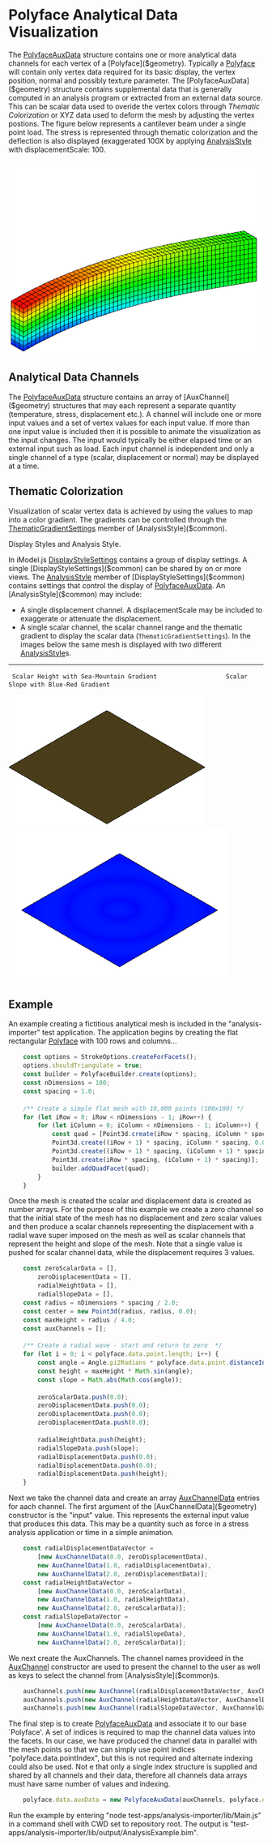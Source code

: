 # Polyface Analytical Data Visualization

The [PolyfaceAuxData]($geometry) structure contains one or more analytical data channels for each vertex of a [Polyface]($geometry).  Typically a [Polyface]($geometry) will contain only vertex data required for its basic display, the vertex position, normal and possibly texture parameter.  The [PolyfaceAuxData]($geometry) structure contains supplemental data that is generally computed in an analysis program or extracted from an external data source.  This can be scalar data used to overide the vertex colors through *Thematic Colorization* or XYZ data used to deform the mesh by adjusting the vertex postions. The figure below represents a cantilever beam under a single point load.  The stress is represented through thematic colorization and the deflection is also displayed (exaggerated 100X by applying [AnalysisStyle]($common) with displacementScale: 100.

![>](./figs/PolyfaceAuxData/Cantilever.gif)

## Analytical Data Channels

The [PolyfaceAuxData]($geometry) structure contains an array of [AuxChannel]($geometry) structures that may each represent a separate quantity (temperature, stress, displacement etc.).  A channel will include one or more input values and a set of vertex values for each input value.  If more than one input value is included then it is possible to animate the visualization as the input changes.  The input would typically be either elapsed time or an external input such as load.  Each input channel is independent and only a single channel of a type (scalar, displacement or normal) may be displayed at a time.

## Thematic Colorization

Visualization of scalar vertex data is achieved by using the values to map into a color gradient. The gradients can be controlled through the [ThematicGradientSettings]($common) member of [AnalysisStyle]($common).

Display Styles and Analysis Style.

In iModel.js [DisplayStyleSettings]($common) contains a group of display settings.  A single [DisplayStyleSettings]($common) can be shared by on or more views.  The [AnalysisStyle]($common) member of [DisplayStyleSettings]($common) contains settings that control the display of [PolyfaceAuxData]($geometry).  An [AnalysisStyle]($common) may include:

* A single displacement channel. A displacementScale may be included to exaggerate or attenuate the displacement.
* A single scalar channel, the scalar channel range and the thematic gradient to display the scalar data (`ThematicGradientSettings`).  In the images below the same mesh is displayed with two different [AnalysisStyle]($common)s.

___

     Scalar Height with Sea-Mountain Gradient                   Scalar Slope with Blue-Red Gradient

![>](./figs/PolyfaceAuxData/RadialWaveHeight.gif) ![>](./figs/PolyfaceAuxData/RadialWaveSlope.gif)


Example
----

An example creating a fictitious analytical mesh is included in the "analysis-importer" test application.  The application begins by creating the flat rectangular [Polyface]($geometry) with 100 rows and columns...

```ts
    const options = StrokeOptions.createForFacets();
    options.shouldTriangulate = true;
    const builder = PolyfaceBuilder.create(options);
    const nDimensions = 100;
    const spacing = 1.0;

    /** Create a simple flat mesh with 10,000 points (100x100) */
    for (let iRow = 0; iRow < nDimensions - 1; iRow++) {
        for (let iColumn = 0; iColumn < nDimensions - 1; iColumn++) {
            const quad = [Point3d.create(iRow * spacing, iColumn * spacing, 0.0),
            Point3d.create((iRow + 1) * spacing, iColumn * spacing, 0.0),
            Point3d.create((iRow + 1) * spacing, (iColumn + 1) * spacing, 0.0),
            Point3d.create(iRow * spacing, (iColumn + 1) * spacing)];
            builder.addQuadFacet(quad);
        }
    }
```

Once the mesh is created the scalar and displacement data is created as number arrays.  For the purpose of this example we create a zero channel so that the initial state of the mesh has no displacement and zero scalar values and then produce a scalar channels representing the displacement with a radial wave super imposed on the mesh as well as scalar channels that represent the height and slope of the mesh.  Note that a single value is pushed for scalar channel data, while the displacement requires 3 values.

```ts
    const zeroScalarData = [],
        zeroDisplacementData = [],
        radialHeightData = [],
        radialSlopeData = [],
    const radius = nDimensions * spacing / 2.0;
    const center = new Point3d(radius, radius, 0.0);
    const maxHeight = radius / 4.0;
    const auxChannels = [];

    /** Create a radial wave - start and return to zero  */
    for (let i = 0; i < polyface.data.point.length; i++) {
        const angle = Angle.pi2Radians * polyface.data.point.distanceIndexToPoint(i, center) / radius;
        const height = maxHeight * Math.sin(angle);
        const slope = Math.abs(Math.cos(angle));

        zeroScalarData.push(0.0);
        zeroDisplacementData.push(0.0);
        zeroDisplacementData.push(0.0);
        zeroDisplacementData.push(0.0);

        radialHeightData.push(height);
        radialSlopeData.push(slope);
        radialDisplacementData.push(0.0);
        radialDisplacementData.push(0.0);
        radialDisplacementData.push(height);
    }
```

Next we take the channel data and create an array [AuxChannelData]($geometry) entries for aach channel.   The first argument of the [AuxChannelData]($geometry) constructor is the "input" value.  This represents the external input value that produces this data.  This may be a quantity such as force in a stress analysis application or time in a simple animation.

```ts
    const radialDisplacementDataVector =
        [new AuxChannelData(0.0, zeroDisplacementData),
        new AuxChannelData(1.0, radialDisplacementData),
        new AuxChannelData(2.0, zeroDisplacementData)];
    const radialHeightDataVector =
        [new AuxChannelData(0.0, zeroScalarData),
        new AuxChannelData(1.0, radialHeightData),
        new AuxChannelData(2.0, zeroScalarData)];
    const radialSlopeDataVector =
        [new AuxChannelData(0.0, zeroScalarData),
        new AuxChannelData(1.0, radialSlopeData),
        new AuxChannelData(2.0, zeroScalarData)];
```

We next create the AuxChannels.  The channel names provideed in the [AuxChannel]($geometry) constructor are used to present the channel to the user as well as keys to select the channel from [AnalysisStyle]($common)s.

```ts
    auxChannels.push(new AuxChannel(radialDisplacementDataVector, AuxChannelDataType.Vector, "Radial Displacement", "Radial: Time"));
    auxChannels.push(new AuxChannel(radialHeightDataVector, AuxChannelDataType.Distance, "Radial Height", "Radial: Time"));
    auxChannels.push(new AuxChannel(radialSlopeDataVector, AuxChannelDataType.Scalar, "Radial Slope", "Radial: Time"));
```

The final step is to create [PolyfaceAuxData]($geometry) and associate it to our base `Polyface'.  A set of indices is required to map the channel data values into the facets.  In our case, we have produced the channel data in parallel with the mesh points so that we can simply use point indices "polyface.data.pointIndex", but this is not required and alternate indexing could also be used.  Not e that only a single index structure is supplied and shared by all channels and their data, therefore all channels data arrays must have same number of values and indexing.

```ts
    polyface.data.auxData = new PolyfaceAuxData(auxChannels, polyface.data.pointIndex);
```

Run the example by entering "node test-apps/analysis-importer/lib/Main.js" in a command shell with CWD set to repository root.  The output is "test-apps/analysis-importer/lib/output/AnalysisExample.bim".
